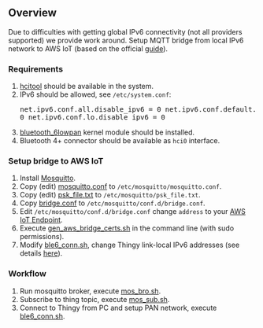 ## Overview

Due to difficulties with getting global IPv6 connectivity (not all providers supported) we provide work around.
Setup MQTT bridge from local IPv6 network to AWS IoT (based on the official [guide](https://aws.amazon.com/blogs/iot/how-to-bridge-mosquitto-mqtt-broker-to-aws-iot/)).

### Requirements

1) [hcitool](https://www.systutorials.com/docs/linux/man/1-hcitool/) should be available in the system.
1) IPv6 should be allowed, see `/etc/system.conf`: <pre>
net.ipv6.conf.all.disable_ipv6 = 0
net.ipv6.conf.default.disable_ipv6 = 0
net.ipv6.conf.lo.disable_ipv6 = 0</pre>
1) [bluetooth_6lowpan](https://wiki.openwrt.org/doc/howto/bluetooth.6lowpan) kernel module should be installed.
1) Bluetooth 4+ connector should be available as `hci0` interface.

### Setup bridge to AWS IoT

1) Install [Mosquitto](https://mosquitto.org/).
1) Copy (edit) [mosquitto.conf](./mosquitto.conf) to `/etc/mosquitto/mosquitto.conf`.
1) Copy (edit) [psk_file.txt](./psk_file.txt) to `/etc/mosquitto/psk_file.txt`.
1) Copy [bridge.conf](./bridge.conf) to `/etc/mosquitto/conf.d/bridge.conf`. 
1) Edit `/etc/mosquitto/conf.d/bridge.conf` change `address` to your [AWS IoT Endpoint](http://docs.aws.amazon.com/cli/latest/reference/iot/describe-endpoint.html). 
1) Execute [gen_aws_bridge_certs.sh](./gen_aws_bridge_certs.sh) in the command line (with sudo permissions).
1) Modify [ble6_conn.sh](./ble6_conn.sh), change Thingy link-local IPv6 addresses (see details [here](https://developer.nordicsemi.com/nRF5_IoT_SDK/doc/0.9.0/html/a00088.html)).  

### Workflow

1) Run mosquitto broker, execute [mos_bro.sh](./mos_bro.sh).
1) Subscribe to thing topic, execute [mos_sub.sh](./mos_sub.sh).
1) Connect to Thingy from PC and setup PAN network, execute [ble6_conn.sh](./ble6_conn.sh).
